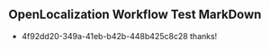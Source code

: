 ## OpenLocalization Workflow Test MarkDown
* 4f92dd20-349a-41eb-b42b-448b425c8c28 thanks!

<!--HONumber=Jul16_HO4-->


